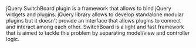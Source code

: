 jQuery SwitchBoard plugin is a framework that allows to bind jQuery widgets and plugins.
jQuery library allows to develop standalone modular plugins but it doesn't provide an interface that allows plugins to connect and interact among each other. SwitchBoard is a light and fast framework that is aimed to tackle this problem by separating model/view and controller logic.